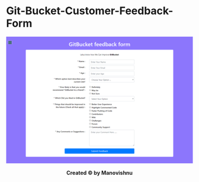 # Git-Bucket-Customer-Feedback-Form
![Sample Image](Snapshots/Capture.PNG)

**<p align="center">Created © by Manovishnu</p>**

